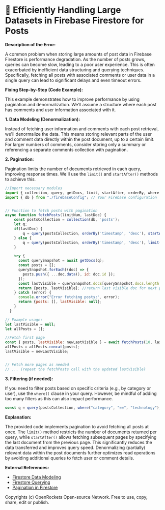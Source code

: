 # 🐞 Efficiently Handling Large Datasets in Firebase Firestore for Posts


**Description of the Error:**

A common problem when storing large amounts of post data in Firebase Firestore is performance degradation.  As the number of posts grows, queries can become slow, leading to a poor user experience.  This is often exacerbated by inefficient data structuring and querying techniques.  Specifically, fetching all posts with associated comments or user data in a single query can lead to significant delays and even timeout errors.


**Fixing Step-by-Step (Code Example):**

This example demonstrates how to improve performance by using pagination and denormalization.  We'll assume a structure where each post has comments and user information associated with it.


**1. Data Modeling (Denormalization):**

Instead of fetching user information and comments with each post retrieval, we'll denormalize the data. This means storing relevant parts of the user and comment data directly within the post document, up to a certain limit.  For larger numbers of comments, consider storing only a summary or referencing a separate comments collection with pagination.

**2. Pagination:**

Pagination limits the number of documents retrieved in each query, improving response times.  We'll use the `limit()` and `startAfter()` methods to achieve this.

```javascript
//Import necessary modules
import { collection, query, getDocs, limit, startAfter, orderBy, where } from "firebase/firestore";
import { db } from "./firebaseConfig"; // Your Firebase configuration


// Function to fetch posts with pagination
async function fetchPosts(limitNum, lastDoc) {
    const postsCollection = collection(db, 'posts');
    let q;
    if(lastDoc) {
        q = query(postsCollection, orderBy('timestamp', 'desc'), startAfter(lastDoc), limit(limitNum)); //Order by timestamp and use startAfter for pagination
    } else {
        q = query(postsCollection, orderBy('timestamp', 'desc'), limit(limitNum));
    }

    try {
      const querySnapshot = await getDocs(q);
      const posts = [];
      querySnapshot.forEach((doc) => {
        posts.push({ ...doc.data(), id: doc.id });
      });
      const lastVisible = querySnapshot.docs[querySnapshot.docs.length - 1];
      return {posts, lastVisible}; //return last visible doc for next pagination
    } catch (error) {
      console.error("Error fetching posts:", error);
      return {posts: [], lastVisible: null};
    }
  }

// Example usage:
let lastVisible = null;
let allPosts = [];

//Fetch first page
const { posts, lastVisible: newLastVisible } = await fetchPosts(10, lastVisible); //Fetch 10 posts
allPosts = allPosts.concat(posts);
lastVisible = newLastVisible;


// Fetch more pages as needed
// ... (repeat the fetchPosts call with the updated lastVisible)

```

**3.  Filtering (if needed):**

If you need to filter posts based on specific criteria (e.g., by category or user), use the `where()` clause in your query.  However, be mindful of adding too many filters as this can also impact performance.


```javascript
const q = query(postsCollection, where("category", "==", "technology"), orderBy('timestamp', 'desc'), limit(10));
```


**Explanation:**

The provided code implements pagination to avoid fetching all posts at once.  The `limit()` method restricts the number of documents returned per query, while `startAfter()` allows fetching subsequent pages by specifying the last document from the previous page.  This significantly reduces the data transferred and improves query speed.  Denormalizing (partially) relevant data within the post documents further optimizes read operations by avoiding additional queries to fetch user or comment details.

**External References:**

* [Firestore Data Modeling](https://firebase.google.com/docs/firestore/design-data-models)
* [Firestore Querying](https://firebase.google.com/docs/firestore/query-data/queries)
* [Pagination in Firestore](https://firebase.google.com/docs/firestore/query-data/pagination)


Copyrights (c) OpenRockets Open-source Network. Free to use, copy, share, edit or publish.

